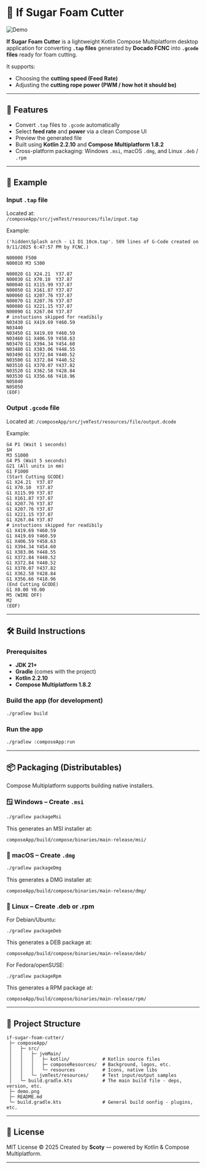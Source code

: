 # 🧊 If Sugar Foam Cutter

![Demo](demo.png)

**If Sugar Foam Cutter** is a lightweight Kotlin Compose Multiplatform desktop application for converting **`.tap` files** generated by **Docado FCNC** into **`.gcode` files** ready for foam cutting.

It supports:
- Choosing the **cutting speed (Feed Rate)**  
- Adjusting the **cutting rope power (PWM / how hot it should be)**  

---

## 🚀 Features

- Convert `.tap` files to `.gcode` automatically
- Select **feed rate** and **power** via a clean Compose UI
- Preview the generated file
- Built using **Kotlin 2.2.10** and **Compose Multiplatform 1.8.2**
- Cross-platform packaging: Windows `.msi`, macOS `.dmg`, and Linux `.deb` / `.rpm`

---

## 🧩 Example

### Input `.tap` file
Located at:  
`/composeApp/src/jvmTest/resources/file/input.tap`

Example:
```tap
('hidden\Splash arch - L1 D1 10cm.tap'. 509 lines of G-Code created on 9/11/2025 6:47:57 PM by FCNC.)

N00000 F500
N00010 M3 S300

N00020 G1 X24.21  Y37.87
N00030 G1 X70.10  Y37.87
N00040 G1 X115.99 Y37.87
N00050 G1 X161.87 Y37.87
N00060 G1 X207.76 Y37.87
N00070 G1 X207.76 Y37.87
N00080 G1 X221.15 Y37.87
N00090 G1 X267.04 Y37.87
# instuctions skipped for readibily
N03430 G1 X419.69 Y460.59
N03440
N03450 G1 X419.69 Y460.59
N03460 G1 X406.59 Y458.63
N03470 G1 X394.34 Y454.60
N03480 G1 X383.06 Y448.55
N03490 G1 X372.84 Y440.52
N03500 G1 X372.84 Y440.52
N03510 G1 X370.07 Y437.82
N03520 G1 X362.58 Y428.84
N03530 G1 X356.66 Y418.96
N05040
N05050
(EOF)
````

### Output `.gcode` file

Located at:
`/composeApp/src/jvmTest/resources/file/output.dcode`

Example:

```gcode
G4 P1 (Wait 1 seconds)
$H
M3 S1000
G4 P5 (Wait 5 seconds)
G21 (All units in mm)
G1 F1000
(Start Cutting GCODE)
G1 X24.21  Y37.87
G1 X70.10  Y37.87
G1 X115.99 Y37.87
G1 X161.87 Y37.87
G1 X207.76 Y37.87
G1 X207.76 Y37.87
G1 X221.15 Y37.87
G1 X267.04 Y37.87
# instuctions skipped for readibily
G1 X419.69 Y460.59
G1 X419.69 Y460.59
G1 X406.59 Y458.63
G1 X394.34 Y454.60
G1 X383.06 Y448.55
G1 X372.84 Y440.52
G1 X372.84 Y440.52
G1 X370.07 Y437.82
G1 X362.58 Y428.84
G1 X356.66 Y418.96
(End Cutting GCODE)
G1 X0.00 Y0.00
M5 (WIRE OFF)
M2
(EOF)
```

---

## 🛠️ Build Instructions

### Prerequisites

* **JDK 21+**
* **Gradle** (comes with the project)
* **Kotlin 2.2.10**
* **Compose Multiplatform 1.8.2**

### Build the app (for development)

```bash
./gradlew build
```

### Run the app

```bash
./gradlew :composeApp:run
```

---

## 📦 Packaging (Distributables)

Compose Multiplatform supports building native installers.

### 🪟 Windows – Create `.msi`

```bash
./gradlew packageMsi
```

This generates an MSI installer at:

```
composeApp/build/compose/binaries/main-release/msi/
```

### 🍏 macOS – Create `.dmg`

```bash
./gradlew packageDmg
```

This generates a DMG installer at:

```
composeApp/build/compose/binaries/main-release/dmg/
```

### 🐧 Linux – Create .deb or .rpm

For Debian/Ubuntu:
```
./gradlew packageDeb
```

This generates a DEB package at:
```
composeApp/build/compose/binaries/main-release/deb/
```

For Fedora/openSUSE:
```
./gradlew packageRpm
```

This generates a RPM package at:
```
composeApp/build/compose/binaries/main-release/rpm/
```
---

## 📁 Project Structure

```
if-sugar-foam-cutter/
 ├─ composeApp/
 │   ├─ src/
 │   │   ├─ jvmMain/
 │   │   │   ├─ kotlin/            # Kotlin source files
 │   │   │   ├─ composeResources/  # Background, logos, etc.
 │   │   │   └─ resources          # Icons, native libs
 │   │   └─ jvmTest/resources/     # Test input/output samples
 │   └─ build.gradle.kts           # The main build file - deps, version, etc.
 ├─ demo.png
 ├─ README.md
 └─ build.gradle.kts               # General build oonfig - plugins, etc.
```

---

## 🧠 License

MIT License © 2025
Created by **Scoty** — powered by Kotlin & Compose Multiplatform.

---